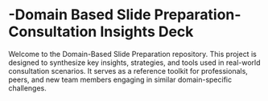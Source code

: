 # -Domain Based Slide Preparation-Consultation Insights Deck
Welcome to the Domain-Based Slide Preparation repository. This project is designed to synthesize key insights, strategies, and tools used in real-world consultation scenarios. It serves as a reference toolkit for professionals, peers, and new team members engaging in similar domain-specific challenges.
